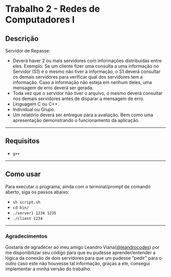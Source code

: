 # Trabalho 2 - Redes de Computadores I

## Descrição

Servidor de Repasse:
* Deverá haver 2 ou mais servidores com informações distribuídas entre eles. Exemplo: Se um cliente fizer uma consulta a uma informação no Servidor (S1) e o mesmo não tiver a informação, o S1 deverá consultar os demais servidores para verificar qual dos servidores tem a informação. Caso a informação não esteja em nenhum deles, uma mensagem de erro deverá ser gerada.
* Toda vez que o servidor não tiver o arquivo, o mesmo deverá consultar nos demais servidores antes de disparar a mensagem de erro.
* Linguagem C ou C++.
* Individual ou Grupo.
* Um relatório deverá ser entregue para a avaliação. Bem como uma apresentação demonstrando o funcionamento da aplicação.

---
## Requisitos

* `g++`
  
---

## Como usar

Para executar o programa, ainda com o terminal/prompt de comando aberto, siga os passos abaixo:
* `sh script.sh`
* `cd bin/`
* `./server1 1234 1235`
* `./client 1234`

---

### Agradecimentos

Gostaria de agradecer ao meu amigo Leandro Viana([@leandrocodes](https://github.com/leandrocodes/)) por me disponibilizar seu código para que eu pudesse aprender/entender a lógica da conexão de dois servidores para que um pudesse "pedir" para o outro caso este não houvesse tal informação, graças a ele, consegui implementar a minha versão do trabalho.